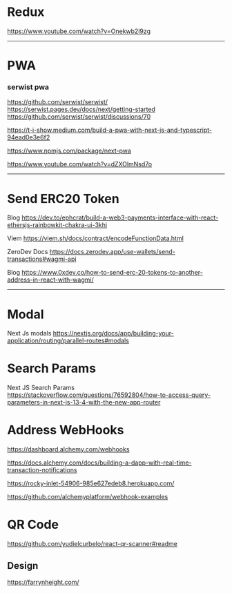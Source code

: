 # Redux

https://www.youtube.com/watch?v=Onekwb2l9zg

---

# PWA

### serwist pwa

https://github.com/serwist/serwist/
https://serwist.pages.dev/docs/next/getting-started
https://github.com/serwist/serwist/discussions/70

https://t-i-show.medium.com/build-a-pwa-with-next-js-and-typescript-94ead0e3e6f2

https://www.npmjs.com/package/next-pwa

https://www.youtube.com/watch?v=dZXOlmNsd7o

---

# Send ERC20 Token

Blog
https://dev.to/ephcrat/build-a-web3-payments-interface-with-react-ethersjs-rainbowkit-chakra-ui-3khi

Viem
https://viem.sh/docs/contract/encodeFunctionData.html

ZeroDev Docs
https://docs.zerodev.app/use-wallets/send-transactions#wagmi-api

Blog
https://www.0xdev.co/how-to-send-erc-20-tokens-to-another-address-in-react-with-wagmi/

---

# Modal

Next Js modals
https://nextjs.org/docs/app/building-your-application/routing/parallel-routes#modals

# Search Params

Next JS Search Params
https://stackoverflow.com/questions/76592804/how-to-access-query-parameters-in-next-js-13-4-with-the-new-app-router

# Address WebHooks

https://dashboard.alchemy.com/webhooks

https://docs.alchemy.com/docs/building-a-dapp-with-real-time-transaction-notifications

https://rocky-inlet-54906-985e627edeb8.herokuapp.com/

https://github.com/alchemyplatform/webhook-examples

# QR Code

https://github.com/yudielcurbelo/react-qr-scanner#readme

## Design

https://farrynheight.com/
